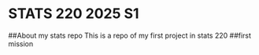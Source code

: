 # STATS 220 2025 S1 
##About my stats repo
This is a repo of my first project in stats 220 
##first mission

